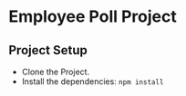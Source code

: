 # Employee Poll Project



## Project Setup

- Clone the Project.
- Install the dependencies: `npm install`
